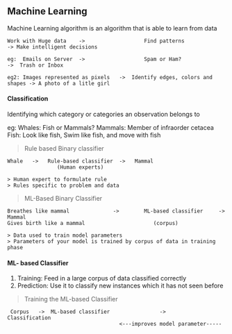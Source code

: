 ## Machine Learning
Machine Learning algorithm is an algorithm that is able to learn from data

    Work with Huge data    ->                   Find patterns              -> Make intelligent decisions

    eg:  Emails on Server  ->                   Spam or Ham?                ->  Trash or Inbox

    eg2: Images represented as pixels   ->  Identify edges, colors and shapes -> A photo of a litle girl


#### Classification
Identifying which category or categories an observation belongs to

eg: Whales: Fish or Mammals?
    Mammals: Member of infraorder cetacea
    Fish: Look like fish, Swim like fish, and move with fish

> Rule based Binary classifier

    Whale   ->   Rule-based classifier  ->   Mammal
                    (Human experts)

    > Human expert to formulate rule
    > Rules specific to problem and data

> ML-Based Binary Classifier

    Breathes like mammal              ->        ML-based classifier     ->    Mammal
    Gives birth like a mammal                      (corpus)

    > Data used to train model parameters
    > Parameters of your model is trained by corpus of data in training phase


#### ML- based Classifier
1. Training: Feed in a large corpus of data classified correctly
2. Prediction: Use it to classify new instances which it has not seen before

> Training the ML-based Classifier

     Corpus   ->  ML-based classifier                ->                           Classification
                                        <---improves model parameter-----


